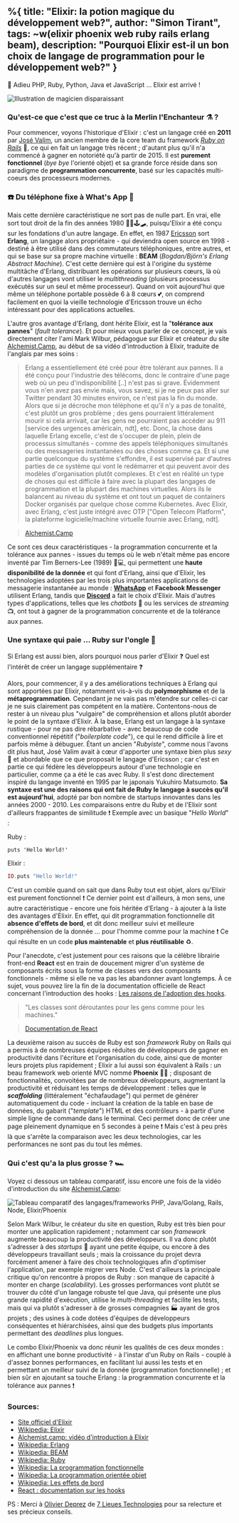 %{
  title: "Elixir: la potion magique du développement web?",
  author: "Simon Tirant",
  tags: ~w(elixir phoenix web ruby rails erlang beam),
  description: "Pourquoi Elixir est-il un bon choix de langage de programmation pour le développement web?"
}
---


👋 Adieu PHP, Ruby, Python, Java et JavaScript … Elixir est arrivé !  

![Illustration de magicien disparaissant](/images/posts/pouf.gif)

### Qu'est-ce que c'est que ce truc à la Merlin l'Enchanteur ⚗️ ?

Pour commencer, voyons l'historique d'Elixir : c'est un langage créé en **2011** par [José Valim](https://www.linkedin.com/in/josevalim/), un ancien membre de la core team du framework *[Ruby on Rails](https://rubyonrails.org/)* 💎, ce qui en fait un langage très récent ; d'autant plus qu'il n'a commencé à gagner en notoriété qu'à partir de 2015. Il est **purement fonctionnel** (*bye bye* l'orienté objet) et sa grande force réside dans son paradigme de **programmation concurrente**, basé sur les capacités multi-coeurs des processeurs modernes.  

### ☎️ Du téléphone fixe à What's App 📱

Mais cette dernière caractéristique ne sort pas de nulle part. En vrai, elle sort tout droit de la fin des années 1980 🥏💾🕹️🛹, puisqu'Elixir a été conçu sur les fondations d'un autre langage. En effet, en 1987 [Ericsson](https://www.linkedin.com/company/ericsson/) sort **Erlang**, un langage alors propriétaire - qui deviendra open source en 1998 - destiné à être utilisé dans des commutateurs téléphoniques, entre autres, et qui se base sur sa propre machine virtuelle : **BEAM** (*Bogdan/Björn's Erlang Abstract Machine*). C'est cette dernière qui est à l'origine du système multitâche d'Erlang, distribuant les opérations sur plusieurs cœurs, là où d'autres langages vont utiliser le *multithreading* (plusieurs processus exécutés sur un seul et même processeur). Quand on voit aujourd'hui que même un téléphone portable possède 6 à 8 cœurs 💕, on comprend facilement en quoi la vieille technologie d'Ericsson trouve un écho intéressant pour des applications actuelles.  

L'autre gros avantage d'Erlang, dont hérite Elixir, est la "**tolérance aux pannes**" (*fault tolerance*). Et pour mieux vous parler de ce concept, je vais directement citer l'ami Mark Wilbur, pédagogue sur Elixir et créateur du site [Alchemist.Camp](https://alchemist.camp/), au début de sa vidéo d'introduction à Elixir, traduite de l'anglais par mes soins :  


> Erlang a essentiellement été créé pour être tolérant aux pannes. Il a été conçu pour l'industrie des télécoms, donc le contraire d'une page web où un peu d'indisponibilité [..] n'est pas si grave. Évidemment vous n'en avez pas envie mais, vous savez, si je ne peux pas aller sur Twitter pendant 30 minutes environ, ce n'est pas la fin du monde. Alors que si je décroche mon téléphone et qu'il n'y a pas de tonalité, c'est plutôt un gros problème ; des gens pourraient littéralement mourir si cela arrivait, car les gens ne pourraient pas accéder au 911 [service des urgences américain, ndt], etc. Donc, la chose dans laquelle Erlang excelle, c'est de s'occuper de plein, plein de processus simultanés - comme des appels téléphoniques simultanés ou des messageries instantanées ou des choses comme ça. Et si une partie quelconque du système s'effondre, il est supervisé par d'autres parties de ce système qui vont le redémarrer et qui peuvent avoir des modèles d'organisation plutôt complexes. Et c'est en réalité un type de choses qui est difficile à faire avec la plupart des langages de programmation et la plupart des machines virtuelles. Alors ils le balancent au niveau du système et ont tout un paquet de containers Docker organisés par quelque chose comme Kubernetes. Avec Elixir, avec Erlang, c'est juste intégré avec OTP ["Open Telecom Platform", la plateforme logicielle/machine virtuelle fournie avec Erlang, ndt].  

> [Alchemist.Camp](https://alchemist.camp/episodes/welcome)  


Ce sont ces deux caractéristiques - la programmation concurrente et la tolérance aux pannes - issues du temps où le web n'était même pas encore inventé par Tim Berners-Lee (1989) 👨💻, qui permettent une **haute disponibilité de la donnée** et qui font d'Erlang, ainsi que d'Elixir, les technologies adoptées par les trois plus importantes applications de messagerie instantanée au monde : **[WhatsApp](https://www.linkedin.com/company/whatsapp./)** et **Facebook Messenger** utilisent Erlang, tandis que **[Discord](https://www.linkedin.com/company/discord/)** a fait le choix d'Elixir. Mais d'autres types d'applications, telles que les *chatbots* 🤖 ou les services de *streaming* 📺, ont tout à gagner de la programmation concurrente et de la tolérance aux pannes.

### Une syntaxe qui paie … Ruby sur l'ongle 💍

Si Erlang est aussi bien, alors pourquoi nous parler d'Elixir ❓ Quel est l'intérêt de créer un langage supplémentaire ❓

Alors, pour commencer, il y a des améliorations techniques à Erlang qui sont apportées par Elixir, notamment vis-à-vis du **polymorphisme** et de la **métaprogrammation**. Cependant je ne vais pas m'étendre sur celles-ci car je ne suis clairement pas compétent en la matière. Contentons-nous de rester à un niveau plus "vulgaire" de compréhension et allons plutôt aborder le point de la syntaxe d'Elixir. À la base, Erlang est un langage à la syntaxe rustique - pour ne pas dire rébarbative - avec beaucoup de code conventionnel répétitif ("*boilerplate code*"), ce qui le rend difficile à lire et parfois même à débuguer. Étant un ancien "*Rubyiste*", comme nous l'avons dit plus haut, José Valim avait à cœur d'apporter une syntaxe bien plus *sexy* 💃 et abordable que ce que proposait le langage d'Ericsson ; car c'est en partie ce qui fédère les développeurs autour d'une technologie en particulier, comme ça a été le cas avec Ruby. Il s'est donc directement inspiré du langage inventé en 1995 par le japonais Yukuhiro Matsumoto. **Sa syntaxe est une des raisons qui ont fait de Ruby le langage à succès qu'il est aujourd'hui**, adopté par bon nombre de startups innovantes dans les années 2000 - 2010. Les comparaisons entre du Ruby et de l'Elixir sont d'ailleurs frappantes de similitude ❗ Exemple avec un basique "*Hello World*" :

Ruby :

```
puts 'Hello World!'
```

Elixir :

```elixir
IO.puts "Hello World!"
```

C'est un comble quand on sait que dans Ruby tout est objet, alors qu'Elixir est purement fonctionnel ❗ Ce dernier point est d'ailleurs, à mon sens, une autre caractéristique - encore une fois héritée d'Erlang - à ajouter à la liste des avantages d'Elixir. En effet, qui dit programmation fonctionnelle dit **absence d'effets de bord**, et dit donc meilleur suivi et meilleure compréhension de la donnée ... pour l'homme comme pour la machine ❗ Ce qui résulte en un code **plus maintenable** et **plus réutilisable** ♻️.

Pour l'anecdote, c'est justement pour ces raisons que la célèbre librairie front-end **React** est en train de doucement migrer d'un système de composants écrits sous la forme de classes vers des composants fonctionnels - même si elle ne va pas les abandonner avant longtemps. À ce sujet, vous pouvez lire la fin de la documentation officielle de React concernant l'introduction des hooks : [Les raisons de l'adoption des hooks](https://fr.legacy.reactjs.org/docs/hooks-intro.html#motivation).

> "Les classes sont déroutantes pour les gens comme pour les machines." 

> [Documentation de React](https://fr.legacy.reactjs.org/docs/hooks-intro.html#classes-confuse-both-people-and-machines) 

La deuxième raison au succès de Ruby est son *framework* Ruby on Rails qui a permis à de nombreuses équipes réduites de développeurs de gagner en productivité dans l'écriture et l'organisation du code, ainsi que de monter leurs projets plus rapidement ; Elixir a lui aussi son équivalent à Rails : un beau framework web orienté MVC nommé **Phoenix** 🦅🔥 ; disposant de fonctionnalités, convoitées par de nombreux développeurs, augmentant la productivité et réduisant les temps de développement : telles que le ***scaffolding*** (littéralement "échafaudage") qui permet de générer automatiquement du code - incluant la création de la table en base de données, du gabarit ("*template*") HTML et des contrôleurs - à partir d'une simple ligne de commande dans le terminal. Ceci permet donc de créer une page pleinement dynamique en 5 secondes à peine ❗ Mais c'est à peu près là que s'arrête la comparaison avec les deux technologies, car les performances ne sont pas du tout les mêmes.

### Qui c'est qu'a la plus grosse ? 🏎️

Voyez ci dessous un tableau comparatif, issu encore une fois de la vidéo d'introduction du site [Alchemist.Camp](https://alchemist.camp/episodes/welcome):

![Tableau comparatif des langages/frameworks PHP, Java/Golang, Rails, Node, Elixir/Phoenix](/images/posts/language_table.png)

Selon Mark Wilbur, le créateur du site en question, Ruby est très bien pour monter une application rapidement ; notamment car son *framework* augmente beaucoup la productivité des développeurs. Il va donc plutôt s'adresser à des *startups* 🦄 ayant une petite équipe, ou encore à des développeurs travaillant seuls ; mais la croissance du projet devra forcément amener à faire des choix technologiques afin d'optimiser l'application, par exemple migrer vers Node. C'est d'ailleurs la principale critique qu'on rencontre à propos de Ruby : son manque de capacité à monter en charge (*scalability*). Les grosses performances vont plutôt se trouver du côté d'un langage robuste tel que Java, qui présente une plus grande rapidité d'exécution, utilise le *multi-threading* et facilite les tests, mais qui va plutôt s'adresser à de grosses compagnies 🏭 ayant de gros projets ; des usines à code dotées d'équipes de développeurs conséquentes et hiérarchisées, ainsi que des budgets plus importants permettant des *deadlines* plus longues.

Le combo Elixir/Phoenix va donc réunir les qualités de ces deux mondes : en affichant une bonne productivité - à l'instar d'un Ruby on Rails - couplé à d'assez bonnes performances, en facilitant lui aussi les tests et en permettant un meilleur suivi de la donnée (programmation fonctionnelle) ; et bien sûr en ajoutant sa touche Erlang : la programmation concurrente et la tolérance aux pannes ❗

### Sources:

- [Site officiel d'Elixir](https://elixir-lang.org/)
- [Wikipedia: Elixir](https://fr.wikipedia.org/wiki/Elixir_(langage))
- [Alchemist.camp: vidéo d'introduction à Elixir](https://alchemist.camp/episodes/welcome)
- [Wikipedia: Erlang](https://fr.wikipedia.org/wiki/Erlang_(langage))
- [Wikipedia: BEAM](https://fr.wikipedia.org/wiki/BEAM_(machine_virtuelle))
- [Wikipedia: Ruby](https://fr.wikipedia.org/wiki/Ruby)
- [Wikipedia: La programmation fonctionnelle](https://fr.wikipedia.org/wiki/Programmation_fonctionnelle)
- [Wikipedia: La programmation orientée objet](https://fr.wikipedia.org/wiki/Programmation_orient%C3%A9e_objet)
- [Wikipedia: Les effets de bord](https://fr.wikipedia.org/wiki/Effet_de_bord_(informatique))
- [React : documentation sur les hooks](https://fr.legacy.reactjs.org/docs/hooks-intro.html#motivation)

PS : Merci à [Olivier Deprez](https://www.linkedin.com/in/olivier-deprez-368b9b5/) de [7 Lieues Technologies](https://www.linkedin.com/company/7lieues-ia/) pour sa relecture et ses précieux conseils.
